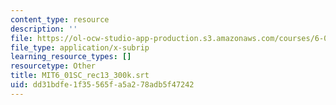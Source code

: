```yaml
---
content_type: resource
description: ''
file: https://ol-ocw-studio-app-production.s3.amazonaws.com/courses/6-01sc-introduction-to-electrical-engineering-and-computer-science-i-spring-2011/dd31bdfe1f35565fa5a278adb5f47242_MIT6_01SC_rec13_300k.vtt
file_type: application/x-subrip
learning_resource_types: []
resourcetype: Other
title: MIT6_01SC_rec13_300k.srt
uid: dd31bdfe-1f35-565f-a5a2-78adb5f47242
---
```

